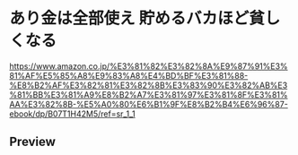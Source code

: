 # あり金は全部使え 貯めるバカほど貧しくなる

<https://www.amazon.co.jp/%E3%81%82%E3%82%8A%E9%87%91%E3%81%AF%E5%85%A8%E9%83%A8%E4%BD%BF%E3%81%88-%E8%B2%AF%E3%82%81%E3%82%8B%E3%83%90%E3%82%AB%E3%81%BB%E3%81%A9%E8%B2%A7%E3%81%97%E3%81%8F%E3%81%AA%E3%82%8B-%E5%A0%80%E6%B1%9F%E8%B2%B4%E6%96%87-ebook/dp/B07T1H42M5/ref=sr_1_1>

## Preview

### 
